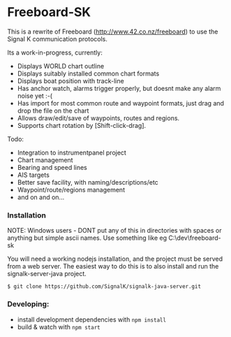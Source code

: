 Freeboard-SK
============

This is a rewrite of Freeboard (http://www.42.co.nz/freeboard) to use the Signal K communication protocols.

Its a work-in-progress, currently:

 * Displays WORLD chart outline
 * Displays suitably installed common chart formats
 * Displays boat position with track-line
 * Has anchor watch, alarms trigger properly, but doesnt make any alarm noise yet :-(
 * Has import for most common route and waypoint formats, just drag and drop the file on the chart
 * Allows draw/edit/save of waypoints, routes and regions.
 * Supports chart rotation by [Shift-click-drag].

Todo:
 * Integration to instrumentpanel project
 * Chart management
 * Bearing and speed lines
 * AIS targets
 * Better save facility, with naming/descriptions/etc
 * Waypoint/route/regions management
 * and on and on...

### Installation

NOTE: Windows users - DONT put any of this in directories with spaces or anything but simple ascii names. Use something like eg C:\dev\freeboard-sk

You will need a working nodejs installation, and the project must be served from a web server. The easiest way to do this is to also install and run the signalk-server-java project.

```shell
$ git clone https://github.com/SignalK/signalk-java-server.git
```

### Developing:

 * install development dependencies with `npm install`
 * build & watch with `npm start`
 